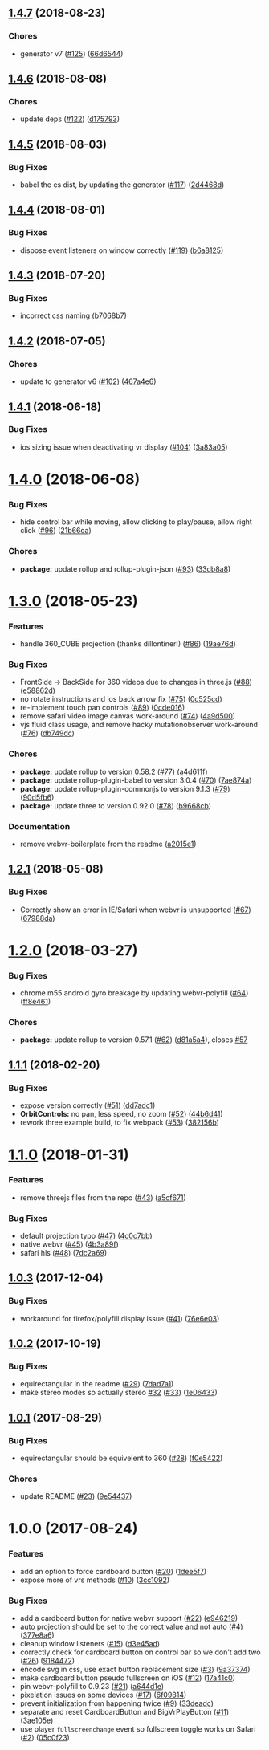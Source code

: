 <a name="1.4.7"></a>
## [1.4.7](https://github.com/videojs/videojs-vr/compare/v1.4.6...v1.4.7) (2018-08-23)

### Chores

* generator v7 ([#125](https://github.com/videojs/videojs-vr/issues/125)) ([66d6544](https://github.com/videojs/videojs-vr/commit/66d6544))

<a name="1.4.6"></a>
## [1.4.6](https://github.com/videojs/videojs-vr/compare/v1.4.5...v1.4.6) (2018-08-08)

### Chores

* update deps ([#122](https://github.com/videojs/videojs-vr/issues/122)) ([d175793](https://github.com/videojs/videojs-vr/commit/d175793))

<a name="1.4.5"></a>
## [1.4.5](https://github.com/videojs/videojs-vr/compare/v1.4.4...v1.4.5) (2018-08-03)

### Bug Fixes

* babel the es dist, by updating the generator ([#117](https://github.com/videojs/videojs-vr/issues/117)) ([2d4468d](https://github.com/videojs/videojs-vr/commit/2d4468d))

<a name="1.4.4"></a>
## [1.4.4](https://github.com/videojs/videojs-vr/compare/v1.4.3...v1.4.4) (2018-08-01)

### Bug Fixes

* dispose event listeners on window correctly ([#119](https://github.com/videojs/videojs-vr/issues/119)) ([b6a8125](https://github.com/videojs/videojs-vr/commit/b6a8125))

<a name="1.4.3"></a>
## [1.4.3](https://github.com/videojs/videojs-vr/compare/v1.4.2...v1.4.3) (2018-07-20)

### Bug Fixes

* incorrect css naming ([b7068b7](https://github.com/videojs/videojs-vr/commit/b7068b7))

<a name="1.4.2"></a>
## [1.4.2](https://github.com/videojs/videojs-vr/compare/v1.4.1...v1.4.2) (2018-07-05)

### Chores

* update to generator v6 ([#102](https://github.com/videojs/videojs-vr/issues/102)) ([467a4e6](https://github.com/videojs/videojs-vr/commit/467a4e6))

<a name="1.4.1"></a>
## [1.4.1](https://github.com/videojs/videojs-vr/compare/v1.4.0...v1.4.1) (2018-06-18)

### Bug Fixes

* ios sizing issue when deactivating vr display ([#104](https://github.com/videojs/videojs-vr/issues/104)) ([3a83a05](https://github.com/videojs/videojs-vr/commit/3a83a05))

<a name="1.4.0"></a>
# [1.4.0](https://github.com/videojs/videojs-vr/compare/v1.3.0...v1.4.0) (2018-06-08)

### Bug Fixes

* hide control bar while moving, allow clicking to play/pause, allow right click ([#96](https://github.com/videojs/videojs-vr/issues/96)) ([21b66ca](https://github.com/videojs/videojs-vr/commit/21b66ca))

### Chores

* **package:** update rollup and rollup-plugin-json ([#93](https://github.com/videojs/videojs-vr/issues/93)) ([33db8a8](https://github.com/videojs/videojs-vr/commit/33db8a8))

<a name="1.3.0"></a>
# [1.3.0](https://github.com/videojs/videojs-vr/compare/v1.2.1...v1.3.0) (2018-05-23)

### Features

* handle 360_CUBE projection (thanks dillontiner!)  ([#86](https://github.com/videojs/videojs-vr/issues/86)) ([19ae76d](https://github.com/videojs/videojs-vr/commit/19ae76d))

### Bug Fixes

* FrontSide -> BackSide for 360 videos due to changes in three.js ([#88](https://github.com/videojs/videojs-vr/issues/88)) ([e58862d](https://github.com/videojs/videojs-vr/commit/e58862d))
* no rotate instructions and ios back arrow fix ([#75](https://github.com/videojs/videojs-vr/issues/75)) ([0c525cd](https://github.com/videojs/videojs-vr/commit/0c525cd))
* re-implement touch pan controls ([#89](https://github.com/videojs/videojs-vr/issues/89)) ([0cde016](https://github.com/videojs/videojs-vr/commit/0cde016))
* remove safari video image canvas work-around ([#74](https://github.com/videojs/videojs-vr/issues/74)) ([4a9d500](https://github.com/videojs/videojs-vr/commit/4a9d500))
* vjs fluid class usage, and remove hacky mutationobserver work-around ([#76](https://github.com/videojs/videojs-vr/issues/76)) ([db749dc](https://github.com/videojs/videojs-vr/commit/db749dc))

### Chores

* **package:** update rollup to version 0.58.2 ([#77](https://github.com/videojs/videojs-vr/issues/77)) ([a4d611f](https://github.com/videojs/videojs-vr/commit/a4d611f))
* **package:** update rollup-plugin-babel to version 3.0.4 ([#70](https://github.com/videojs/videojs-vr/issues/70)) ([7ae874a](https://github.com/videojs/videojs-vr/commit/7ae874a))
* **package:** update rollup-plugin-commonjs to version 9.1.3 ([#79](https://github.com/videojs/videojs-vr/issues/79)) ([90d5fb6](https://github.com/videojs/videojs-vr/commit/90d5fb6))
* **package:** update three to version 0.92.0 ([#78](https://github.com/videojs/videojs-vr/issues/78)) ([b9668cb](https://github.com/videojs/videojs-vr/commit/b9668cb))

### Documentation

* remove webvr-boilerplate from the readme ([a2015e1](https://github.com/videojs/videojs-vr/commit/a2015e1))

<a name="1.2.1"></a>
## [1.2.1](https://github.com/videojs/videojs-vr/compare/v1.2.0...v1.2.1) (2018-05-08)

### Bug Fixes

* Correctly show an error in IE/Safari when webvr is unsupported ([#67](https://github.com/videojs/videojs-vr/issues/67)) ([67988da](https://github.com/videojs/videojs-vr/commit/67988da))

<a name="1.2.0"></a>
# [1.2.0](https://github.com/videojs/videojs-vr/compare/v1.1.1...v1.2.0) (2018-03-27)

### Bug Fixes

* chrome m55 android gyro breakage by updating webvr-polyfill ([#64](https://github.com/videojs/videojs-vr/issues/64)) ([ff8e461](https://github.com/videojs/videojs-vr/commit/ff8e461))

### Chores

* **package:** update rollup to version 0.57.1 ([#62](https://github.com/videojs/videojs-vr/issues/62)) ([d81a5a4](https://github.com/videojs/videojs-vr/commit/d81a5a4)), closes [#57](https://github.com/videojs/videojs-vr/issues/57)

<a name="1.1.1"></a>
## [1.1.1](https://github.com/videojs/videojs-vr/compare/v1.1.0...v1.1.1) (2018-02-20)

### Bug Fixes

* expose version correctly ([#51](https://github.com/videojs/videojs-vr/issues/51)) ([dd7adc1](https://github.com/videojs/videojs-vr/commit/dd7adc1))
* **OrbitControls:** no pan, less speed, no zoom ([#52](https://github.com/videojs/videojs-vr/issues/52)) ([44b6d41](https://github.com/videojs/videojs-vr/commit/44b6d41))
* rework three example build, to fix webpack ([#53](https://github.com/videojs/videojs-vr/issues/53)) ([382156b](https://github.com/videojs/videojs-vr/commit/382156b))

<a name="1.1.0"></a>
# [1.1.0](https://github.com/videojs/videojs-vr/compare/v1.0.3...v1.1.0) (2018-01-31)

### Features

* remove threejs files from the repo ([#43](https://github.com/videojs/videojs-vr/issues/43)) ([a5cf671](https://github.com/videojs/videojs-vr/commit/a5cf671))

### Bug Fixes

* default projection typo ([#47](https://github.com/videojs/videojs-vr/issues/47)) ([4c0c7bb](https://github.com/videojs/videojs-vr/commit/4c0c7bb))
* native webvr ([#45](https://github.com/videojs/videojs-vr/issues/45)) ([4b3a89f](https://github.com/videojs/videojs-vr/commit/4b3a89f))
* safari hls ([#48](https://github.com/videojs/videojs-vr/issues/48)) ([7dc2a69](https://github.com/videojs/videojs-vr/commit/7dc2a69))

<a name="1.0.3"></a>
## [1.0.3](https://github.com/videojs/videojs-vr/compare/v1.0.2...v1.0.3) (2017-12-04)

### Bug Fixes

* workaround for firefox/polyfill display issue ([#41](https://github.com/videojs/videojs-vr/issues/41)) ([76e6e03](https://github.com/videojs/videojs-vr/commit/76e6e03))

<a name="1.0.2"></a>
## [1.0.2](https://github.com/videojs/videojs-vr/compare/v1.0.1...v1.0.2) (2017-10-19)

### Bug Fixes

* equirectangular in the readme ([#29](https://github.com/videojs/videojs-vr/issues/29)) ([7dad7a1](https://github.com/videojs/videojs-vr/commit/7dad7a1))
* make stereo modes so actually stereo [#32](https://github.com/videojs/videojs-vr/issues/32) ([#33](https://github.com/videojs/videojs-vr/issues/33)) ([1e06433](https://github.com/videojs/videojs-vr/commit/1e06433))

<a name="1.0.1"></a>
## [1.0.1](https://github.com/videojs/videojs-vr/compare/v1.0.0...v1.0.1) (2017-08-29)

### Bug Fixes

* equirectangular should be equivelent to 360 ([#28](https://github.com/videojs/videojs-vr/issues/28)) ([f0e5422](https://github.com/videojs/videojs-vr/commit/f0e5422))

### Chores

* update README ([#23](https://github.com/videojs/videojs-vr/issues/23)) ([9e54437](https://github.com/videojs/videojs-vr/commit/9e54437))

<a name="1.0.0"></a>
# 1.0.0 (2017-08-24)

### Features

* add an option to force cardboard button ([#20](https://github.com/videojs/videojs-vr/issues/20)) ([1dee5f7](https://github.com/videojs/videojs-vr/commit/1dee5f7))
* expose more of vrs methods ([#10](https://github.com/videojs/videojs-vr/issues/10)) ([3cc1092](https://github.com/videojs/videojs-vr/commit/3cc1092))

### Bug Fixes

* add a cardboard button for native webvr support ([#22](https://github.com/videojs/videojs-vr/issues/22)) ([e946219](https://github.com/videojs/videojs-vr/commit/e946219))
* auto projection should be set to the correct value and not auto ([#4](https://github.com/videojs/videojs-vr/issues/4)) ([377e8a6](https://github.com/videojs/videojs-vr/commit/377e8a6))
* cleanup window listeners ([#15](https://github.com/videojs/videojs-vr/issues/15)) ([d3e45ad](https://github.com/videojs/videojs-vr/commit/d3e45ad))
* correctly check for cardboard button on control bar so we don't add two ([#26](https://github.com/videojs/videojs-vr/issues/26)) ([9184472](https://github.com/videojs/videojs-vr/commit/9184472))
* encode svg in css, use exact button replacement size ([#3](https://github.com/videojs/videojs-vr/issues/3)) ([9a37374](https://github.com/videojs/videojs-vr/commit/9a37374))
* make cardboard button pseudo fullscreen on iOS ([#12](https://github.com/videojs/videojs-vr/issues/12)) ([17a41c0](https://github.com/videojs/videojs-vr/commit/17a41c0))
* pin webvr-polyfill to 0.9.23 ([#21](https://github.com/videojs/videojs-vr/issues/21)) ([a644d1e](https://github.com/videojs/videojs-vr/commit/a644d1e))
* pixelation issues on some devices ([#17](https://github.com/videojs/videojs-vr/issues/17)) ([6f09814](https://github.com/videojs/videojs-vr/commit/6f09814))
* prevent initialization from happening twice ([#9](https://github.com/videojs/videojs-vr/issues/9)) ([33deadc](https://github.com/videojs/videojs-vr/commit/33deadc))
* separate and reset CardboardButton and BigVrPlayButton ([#11](https://github.com/videojs/videojs-vr/issues/11)) ([3ae105e](https://github.com/videojs/videojs-vr/commit/3ae105e))
* use player `fullscreenchange` event so fullscreen toggle works on Safari ([#2](https://github.com/videojs/videojs-vr/issues/2)) ([05c0f23](https://github.com/videojs/videojs-vr/commit/05c0f23))

